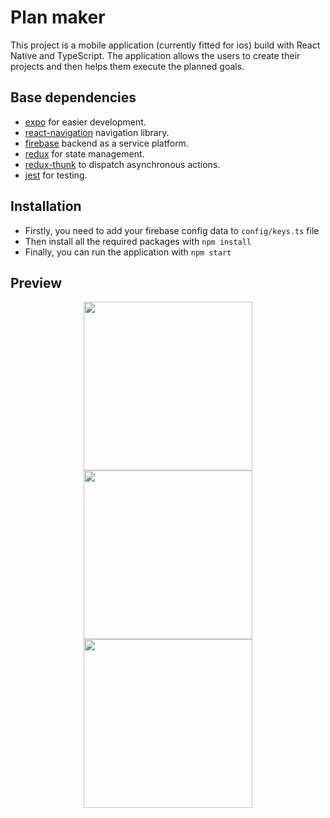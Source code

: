 # Plan maker

This project is a mobile application (currently fitted for ios) build with React Native and TypeScript.
The application allows the users to create their projects and then helps them execute the planned goals.

## Base dependencies

- [expo](https://docs.expo.dev/index.html) for easier development.
- [react-navigation](https://reactnavigation.org/) navigation library.
- [firebase](https://reactnavigation.org/) backend as a service platform.
- [redux](https://redux.js.org/) for state management.
- [redux-thunk](https://github.com/gaearon/redux-thunk) to dispatch asynchronous actions.
- [jest](https://facebook.github.io/jest/) for testing.

## Installation

- Firstly, you need to add your firebase config data to ```config/keys.ts``` file
- Then install all the required packages with ```npm install```
- Finally, you can run the application with ```npm start```

## Preview

<!-- <p align="center">
   <img src="https://github.com/Michal3333/MasterApp/blob/master/screenshots/login_neutral.PNG" width="270"/>
   <img src="https://github.com/Michal3333/MasterApp/blob/master/screenshots/summary_1.PNG" width="270"/>
   <img src="https://github.com/Michal3333/MasterApp/blob/master/screenshots/summary_2.PNG" width="270"/>
</p> -->

<p align="center">
   <img src="https://github.com/Michal3333/MasterApp/blob/master/screenshots/login_neutral.PNG" width="270"/>
   <img src="https://github.com/Michal3333/MasterApp/blob/master/screenshots/summary_1.PNG" width="270"/>
   <img src="https://github.com/Michal3333/MasterApp/blob/master/screenshots/summary_2.PNG" width="270"/>
</p>
   <!-- <img src="./screenshots/myProjects.png" width="300"/> -->
